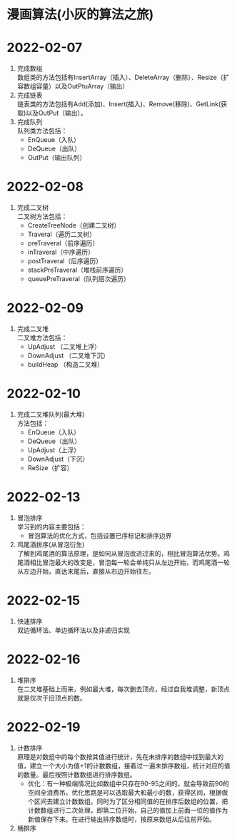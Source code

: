 # 漫画算法(小灰的算法之旅)

2022-02-07
===
1. 完成数组  
  数组类的方法包括有InsertArray（插入）、DeleteArray（删除）、Resize（扩容数组容量）以及OutPtuArray（输出）
2. 完成链表  
  链表类的方法包括有Add(添加)、Insert(插入)、Remove(移除)、GetLink(获取)以及OutPut（输出）。
3. 完成队列  
  队列类方法包括：  
    * EnQueue（入队）
    * DeQueue（出队）
    * OutPut（输出队列）
  
2022-02-08
===
1. 完成二叉树  
 二叉树方法包括：  
   * CreateTreeNode（创建二叉树）
   * Traveral（遍历二叉树）
   * preTraveral（前序遍历）
   * inTraveral（中序遍历）
   * postTraveral（后序遍历）
   * stackPreTraveral（堆栈前序遍历）
   * queuePreTraveral（队列层次遍历）  
  
2022-02-09
===
1. 完成二叉堆  
   二叉堆方法包括：  
   * UpAdjust （二叉堆上浮）
   * DownAdjust （二叉堆下沉）
   * buildHeap （构造二叉堆）  
  
2022-02-10
===
1. 完成二叉堆队列(最大堆)  
   方法包括：  
   * EnQueue（入队）  
   * DeQueue（出队）  
   * UpAdjust（上浮）  
   * DownAdjust（下沉）  
   * ReSize（扩容）  
   
2022-02-13
===
1. 冒泡排序  
   学习到的内容主要包括：  
   * 冒泡算法的优化方式，包括设置已序标记和排序边界  
2. 鸡尾酒排序(从冒泡衍生)  
   了解到鸡尾酒的算法原理，是如何从冒泡改进过来的，相比冒泡算法优势。鸡尾酒相比冒泡最大的改变是，冒泡每一轮会单纯只从左边开始，而鸡尾酒一轮从左边开始，直达末尾后，直接从右边开始往左。  
  
2022-02-15
===  
1. 快速排序  
   双边循环法、单边循环法以及非递归实现  

2022-02-16
===
1. 堆排序  
   在二叉堆基础上而来，例如最大堆，每次删去顶点，经过自我堆调整，新顶点就是仅次于旧顶点的数。  
  
2022-02-19
===
1. 计数排序  
   原理是对数组中的每个数按其值进行统计，先在未排序的数组中找到最大的值，建立一个大小为值+1的计数数组，接着过一遍未排序数组，统计对应的值的数量。最后按照计数数组进行排序数组。  
   * 优化：有一种极端情况比如数组中只存在90-95之间的，就会导致前90的空间全浪费吊。优化思路是可以选取最大和最小的数，获得区间，根据做个区间去建立计数数组。同时为了区分相同值的在排序后数组的位置，把计数数组进行二次处理，即第二位开始，自己的值加上前面一位的值作为新值保存下来。在进行输出排序数组时，按原来数组从后往前开始。
2. 桶排序  